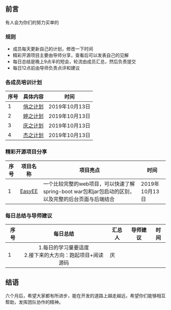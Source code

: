 ## 前言
有人会为你们的努力买单的

### 规则
- 成员每天更新自己的计划，修改一下时间
- 精彩开源项目主要由导师分享，查看后可以发表自己的见解
- 每日总结是晚上9点半的短会，轮流由成员汇总，然后负责提交
- 每日12点前由导师负责点评和建议

### 各成员培训计划
| 序号 | 具体内容 |时间|
| ------ | :------: |:------: |
|1|[俏之计划](俏/ReadMe.md)|2019年10月13日|
|2|[婷之计划](婷/ReadMe.md)|2019年10月13日|
|3|[庆之计划](庆/ReadMe.md#进度记录)|2019年10月13日|
|4|[杰之计划](杰/ReadMe.md)|2019年10月13日|

### 精彩开源项目分享
| 序号 |项目名称|项目亮点|时间|
| ------ | :------: | ------ | ------ |
|1|[EasyEE](https://github.com/service-java/summer-cli-mybatis/tree/ffa8d5532b73a98de26d29718c5c218450c50f79/__cant-run-now/EasyEE)|一个比较完整的web项目，可以快速了解spring-boot war包和jar包启动的区别，以及完整的后台页面与后端结合|2019年10月13日|

### 每日总结与导师建议
| 序号 |每日总结|汇总人|导师建议|时间|
| ------ | :------: | ------ | ------ | ------ |
|1|1.每日的学习量要适度<br>2.接下来的大方向：跑起项目+阅读源码|庆|||

## 结语

六个月后，希望大家都有所进步，能在开发的道路上越走越远，希望你们能够相互帮助，发挥团队协作的精神。

